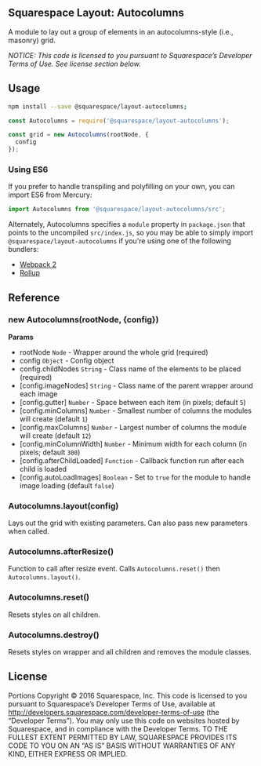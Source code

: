 Squarespace Layout: Autocolumns
-------------------------------

A module to lay out a group of elements in an autocolumns-style (i.e., masonry) grid.

*NOTICE: This code is licensed to you pursuant to Squarespace’s Developer Terms of Use. See license section below.*

## Usage

```sh
npm install --save @squarespace/layout-autocolumns;
```

```js
const Autocolumns = require('@squarespace/layout-autocolumns');

const grid = new Autocolumns(rootNode, {
  config
});
```

### Using ES6

If you prefer to handle transpiling and polyfilling on your own, you can import ES6 from Mercury:

```js
import Autocolumns from '@squarespace/layout-autocolumns/src';
```

Alternately, Autocolumns specifies a `module` property in `package.json` that points to the uncompiled `src/index.js`, so you may be able to simply import `@squarespace/layout-autocolumns` if you're using one of the following bundlers:
* [Webpack 2](https://webpack.js.org/configuration/resolve/#resolve-mainfields)
* [Rollup](https://github.com/rollup/rollup-plugin-node-resolve#rollup-plugin-node-resolve)

## Reference

### new Autocolumns(rootNode, {config})
**Params**
* rootNode `Node` - Wrapper around the whole grid (required)
* config `Object` - Config object
* config.childNodes `String` - Class name of the elements to be placed (required)
* [config.imageNodes] `String` - Class name of the parent wrapper around each image
* [config.gutter] `Number` - Space between each item (in pixels; default `5`)
* [config.minColumns] `Number` - Smallest number of columns the modules will create (default `1`)
* [config.maxColumns] `Number` - Largest number of columns the module will create (default `12`)
* [config.minColumnWidth] `Number` - Minimum width for each column (in pixels; default `300`)
* [config.afterChildLoaded] `Function` - Callback function run after each child is loaded
* [config.autoLoadImages] `Boolean` - Set to `true` for the module to handle image loading (default `false`)

### Autocolumns.layout(config)
Lays out the grid with existing parameters. Can also pass new parameters when called.

### Autocolumns.afterResize()
Function to call after resize event. Calls `Autocolumns.reset()` then `Autocolumns.layout()`.

### Autocolumns.reset()
Resets styles on all children.

### Autocolumns.destroy()
Resets styles on wrapper and all children and removes the module classes.

## License
Portions Copyright © 2016 Squarespace, Inc. This code is licensed to you pursuant to Squarespace’s Developer Terms of Use, available at http://developers.squarespace.com/developer-terms-of-use (the “Developer Terms”). You may only use this code on websites hosted by Squarespace, and in compliance with the Developer Terms. TO THE FULLEST EXTENT PERMITTED BY LAW, SQUARESPACE PROVIDES ITS CODE TO YOU ON AN “AS IS” BASIS WITHOUT WARRANTIES OF ANY KIND, EITHER EXPRESS OR IMPLIED.